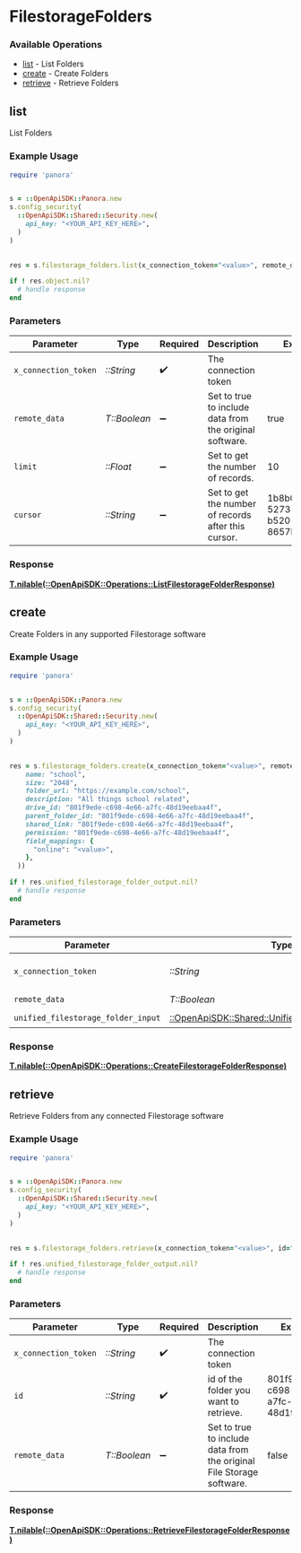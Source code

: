 # FilestorageFolders


### Available Operations

* [list](#list) - List  Folders
* [create](#create) - Create Folders
* [retrieve](#retrieve) - Retrieve Folders

## list

List  Folders

### Example Usage

```ruby
require 'panora'


s = ::OpenApiSDK::Panora.new
s.config_security(
  ::OpenApiSDK::Shared::Security.new(
    api_key: "<YOUR_API_KEY_HERE>",
  )
)

    
res = s.filestorage_folders.list(x_connection_token="<value>", remote_data=true, limit=10.0, cursor="1b8b05bb-5273-4012-b520-8657b0b90874")

if ! res.object.nil?
  # handle response
end

```

### Parameters

| Parameter                                               | Type                                                    | Required                                                | Description                                             | Example                                                 |
| ------------------------------------------------------- | ------------------------------------------------------- | ------------------------------------------------------- | ------------------------------------------------------- | ------------------------------------------------------- |
| `x_connection_token`                                    | *::String*                                              | :heavy_check_mark:                                      | The connection token                                    |                                                         |
| `remote_data`                                           | *T::Boolean*                                            | :heavy_minus_sign:                                      | Set to true to include data from the original software. | true                                                    |
| `limit`                                                 | *::Float*                                               | :heavy_minus_sign:                                      | Set to get the number of records.                       | 10                                                      |
| `cursor`                                                | *::String*                                              | :heavy_minus_sign:                                      | Set to get the number of records after this cursor.     | 1b8b05bb-5273-4012-b520-8657b0b90874                    |


### Response

**[T.nilable(::OpenApiSDK::Operations::ListFilestorageFolderResponse)](../../models/operations/listfilestoragefolderresponse.md)**


## create

Create Folders in any supported Filestorage software

### Example Usage

```ruby
require 'panora'


s = ::OpenApiSDK::Panora.new
s.config_security(
  ::OpenApiSDK::Shared::Security.new(
    api_key: "<YOUR_API_KEY_HERE>",
  )
)

    
res = s.filestorage_folders.create(x_connection_token="<value>", remote_data=false, unified_filestorage_folder_input=::OpenApiSDK::Shared::UnifiedFilestorageFolderInput.new(
    name: "school",
    size: "2048",
    folder_url: "https://example.com/school",
    description: "All things school related",
    drive_id: "801f9ede-c698-4e66-a7fc-48d19eebaa4f",
    parent_folder_id: "801f9ede-c698-4e66-a7fc-48d19eebaa4f",
    shared_link: "801f9ede-c698-4e66-a7fc-48d19eebaa4f",
    permission: "801f9ede-c698-4e66-a7fc-48d19eebaa4f",
    field_mappings: {
      "online": "<value>",
    },
  ))

if ! res.unified_filestorage_folder_output.nil?
  # handle response
end

```

### Parameters

| Parameter                                                                                                   | Type                                                                                                        | Required                                                                                                    | Description                                                                                                 |
| ----------------------------------------------------------------------------------------------------------- | ----------------------------------------------------------------------------------------------------------- | ----------------------------------------------------------------------------------------------------------- | ----------------------------------------------------------------------------------------------------------- |
| `x_connection_token`                                                                                        | *::String*                                                                                                  | :heavy_check_mark:                                                                                          | The connection token                                                                                        |
| `remote_data`                                                                                               | *T::Boolean*                                                                                                | :heavy_check_mark:                                                                                          | N/A                                                                                                         |
| `unified_filestorage_folder_input`                                                                          | [::OpenApiSDK::Shared::UnifiedFilestorageFolderInput](../../models/shared/unifiedfilestoragefolderinput.md) | :heavy_check_mark:                                                                                          | N/A                                                                                                         |


### Response

**[T.nilable(::OpenApiSDK::Operations::CreateFilestorageFolderResponse)](../../models/operations/createfilestoragefolderresponse.md)**


## retrieve

Retrieve Folders from any connected Filestorage software

### Example Usage

```ruby
require 'panora'


s = ::OpenApiSDK::Panora.new
s.config_security(
  ::OpenApiSDK::Shared::Security.new(
    api_key: "<YOUR_API_KEY_HERE>",
  )
)

    
res = s.filestorage_folders.retrieve(x_connection_token="<value>", id="801f9ede-c698-4e66-a7fc-48d19eebaa4f", remote_data=false)

if ! res.unified_filestorage_folder_output.nil?
  # handle response
end

```

### Parameters

| Parameter                                                            | Type                                                                 | Required                                                             | Description                                                          | Example                                                              |
| -------------------------------------------------------------------- | -------------------------------------------------------------------- | -------------------------------------------------------------------- | -------------------------------------------------------------------- | -------------------------------------------------------------------- |
| `x_connection_token`                                                 | *::String*                                                           | :heavy_check_mark:                                                   | The connection token                                                 |                                                                      |
| `id`                                                                 | *::String*                                                           | :heavy_check_mark:                                                   | id of the folder you want to retrieve.                               | 801f9ede-c698-4e66-a7fc-48d19eebaa4f                                 |
| `remote_data`                                                        | *T::Boolean*                                                         | :heavy_minus_sign:                                                   | Set to true to include data from the original File Storage software. | false                                                                |


### Response

**[T.nilable(::OpenApiSDK::Operations::RetrieveFilestorageFolderResponse)](../../models/operations/retrievefilestoragefolderresponse.md)**

